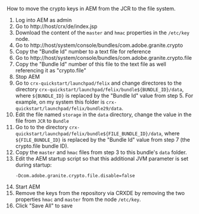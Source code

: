 How to move the crypto keys in AEM from the JCR to the file system.

1. Log into AEM as admin
2. Go to http://host/crx/de/index.jsp
3. Download the content of the ```master``` and ```hmac``` properties in the ```/etc/key``` node.
4. Go to http://host/system/console/bundles/com.adobe.granite.crypto 
5. Copy the "Bundle Id" number to a text file for reference
6. Go to http://host/system/console/bundles/com.adobe.granite.crypto.file
7. Copy the "Bundle Id" number of this file to the text file as well referencing it as "crypto.file"
8. Stop AEM
9. Go to ```crx-quickstart/launchpad/felix``` and change directores to the directory ```crx-quickstart/launchpad/felix/bundle${BUNDLE_ID}/data```, where ```${BUNDLE_ID}``` is replaced by the "Bundle Id" value from step 5.
For example, on my system this folder is ```crx-quickstart/launchpad/felix/bundle29/data```.
8. Edit the file named ```storage``` in the ```data``` directory, change the value in the file from ```JCR``` to ```Bundle```
9. Go to to the directory ```crx-quickstart/launchpad/felix/bundle${FILE_BUNDLE_ID}/data```, where ```${FILE_BUNDLE_ID}``` is replaced by the "Bundle Id" value from step 7 (the crypto.file bundle ID).
10. Copy the ```master``` and ```hmac``` files from step 3 to this bundle's ```data``` folder.
11. Edit the AEM startup script so that this additional JVM parameter is set during startup:
    ```
    -Dcom.adobe.granite.crypto.file.disable=false
    ```
12. Start AEM
13. Remove the keys from the repository via CRXDE by removing the two properties ```hmac``` and ```master``` from the node ```/etc/key```.
14. Click "Save All" to save
